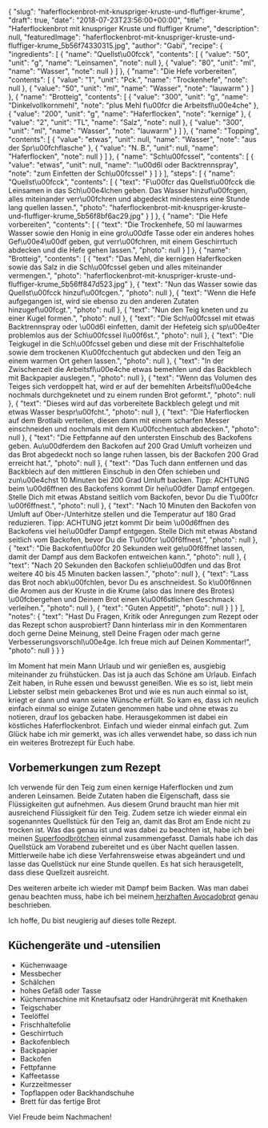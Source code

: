 {
    "slug": "haferflockenbrot-mit-knuspriger-kruste-und-fluffiger-krume",
    "draft": true,
    "date": "2018-07-23T23:56:00+00:00",
    "title": "Haferflockenbrot mit knuspriger Kruste und fluffiger Krume",
    "description": null,
    "featuredImage": "haferflockenbrot-mit-knuspriger-kruste-und-fluffiger-krume_5b56f74330315.jpg",
    "author": "Gabi",
    "recipe": {
        "ingredients": [
            {
                "name": "Quellst\u00fcck",
                "contents": [
                    {
                        "value": "50",
                        "unit": "g",
                        "name": "Leinsamen",
                        "note": null
                    },
                    {
                        "value": "80",
                        "unit": "ml",
                        "name": "Wasser",
                        "note": null
                    }
                ]
            },
            {
                "name": "Die Hefe vorbereiten",
                "contents": [
                    {
                        "value": "1",
                        "unit": "Pck.",
                        "name": "Trockenhefe",
                        "note": null
                    },
                    {
                        "value": "50",
                        "unit": "ml",
                        "name": "Wasser",
                        "note": "lauwarm"
                    }
                ]
            },
            {
                "name": "Brotteig",
                "contents": [
                    {
                        "value": "300",
                        "unit": "g",
                        "name": "Dinkelvollkornmehl",
                        "note": "plus Mehl f\u00fcr die Arbeitsfl\u00e4che"
                    },
                    {
                        "value": "200",
                        "unit": "g",
                        "name": "Haferflocken",
                        "note": "kernige"
                    },
                    {
                        "value": "2",
                        "unit": "TL",
                        "name": "Salz",
                        "note": null
                    },
                    {
                        "value": "300",
                        "unit": "ml",
                        "name": "Wasser",
                        "note": "lauwarm"
                    }
                ]
            },
            {
                "name": "Topping",
                "contents": [
                    {
                        "value": "etwas",
                        "unit": null,
                        "name": "Wasser",
                        "note": "aus der Spr\u00fchflasche"
                    },
                    {
                        "value": "N. B.",
                        "unit": null,
                        "name": "Haferflocken",
                        "note": null
                    }
                ]
            },
            {
                "name": "Sch\u00fcssel",
                "contents": [
                    {
                        "value": "etwas",
                        "unit": null,
                        "name": "\u00d6l oder  Backtrennspray",
                        "note": "zum Einfetten der Sch\u00fcssel"
                    }
                ]
            }
        ],
        "steps": [
            {
                "name": "Quellst\u00fcck",
                "contents": [
                    {
                        "text": "F\u00fcr das Quellst\u00fcck die Leinsamen in das Sch\u00e4lchen geben. Das Wasser hinzuf\u00fcgen, alles miteinander verr\u00fchren und abgedeckt mindestens eine Stunde lang quellen lassen.",
                        "photo": "haferflockenbrot-mit-knuspriger-kruste-und-fluffiger-krume_5b56f8bf6ac29.jpg"
                    }
                ]
            },
            {
                "name": "Die Hefe vorbereiten",
                "contents": [
                    {
                        "text": "Die Trockenhefe, 50 ml lauwarmes Wasser sowie den Honig in eine gro\u00dfe Tasse oder ein anderes hohes Gef\u00e4\u00df geben, gut verr\u00fchren, mit einem Geschirrtuch abdecken und die Hefe gehen lassen.",
                        "photo": null
                    }
                ]
            },
            {
                "name": "Brotteig",
                "contents": [
                    {
                        "text": "Das Mehl, die kernigen Haferfkocken sowie das Salz in die Sch\u00fcssel geben und alles miteinander vermengen.",
                        "photo": "haferflockenbrot-mit-knuspriger-kruste-und-fluffiger-krume_5b56ff847d523.jpg"
                    },
                    {
                        "text": "Nun das Wasser sowie das Quellst\u00fcck hinzuf\u00fcgen.",
                        "photo": null
                    },
                    {
                        "text": "Wenn die Hefe aufgegangen ist, wird sie ebenso zu den anderen Zutaten hinzugef\u00fcgt.",
                        "photo": null
                    },
                    {
                        "text": "Nun den Teig kneten und zu einer Kugel formen.",
                        "photo": null
                    },
                    {
                        "text": "Die Sch\u00fcssel mit etwas Backtrennspray oder \u00d6l einfetten, damit der Hefeteig sich sp\u00e4ter problemlos aus der Sch\u00fcssel l\u00f6st.",
                        "photo": null
                    },
                    {
                        "text": "Die Teigkugel in die Sch\u00fcssel geben und diese mit der Frischhaltefolie sowie dem trockenen K\u00fcchentuch gut abdecken und den Teig an einem warmen Ort gehen lassen.",
                        "photo": null
                    },
                    {
                        "text": "In der Zwischenzeit die Arbeitsfl\u00e4che etwas bemehlen und das Backblech mit Backpapier auslegen.",
                        "photo": null
                    },
                    {
                        "text": "Wenn das Volumen des Teiges sich verdoppelt hat, wird er auf der bemehlten Arbeitsfl\u00e4che nochmals durchgeknetet und zu einem runden Brot geformt.",
                        "photo": null
                    },
                    {
                        "text": "Dieses wird auf das vorbereitete Backblech gelegt und mit etwas Wasser bespr\u00fcht.",
                        "photo": null
                    },
                    {
                        "text": "Die Haferflocken auf dem Brotlaib verteilen, diesen dann mit einem scharfen Messer einschneiden und nochmals mit dem K\u00fcchentuch abdecken.",
                        "photo": null
                    },
                    {
                        "text": "Die Fettpfanne auf den untersten Einschub des Backofens geben. Au\u00dferdem den Backofen auf 200 Grad Umluft vorheizen und das Brot abgedeckt noch so lange ruhen lassen, bis der Backofen 200 Grad erreicht hat.",
                        "photo": null
                    },
                    {
                        "text": "Das Tuch dann entfernen und das Backblech auf den mittleren Einschub in den Ofen schieben und zun\u00e4chst 10 Minuten bei 200 Grad Umluft backen. Tipp: ACHTUNG beim \u00d6ffnen des Backofens kommt Dir hei\u00dfer Dampf entgegen. Stelle Dich mit etwas Abstand seitlich vom Backofen, bevor Du die T\u00fcr \u00f6ffnest.",
                        "photo": null
                    },
                    {
                        "text": "Nach 10 Minuten den Backofen von Umluft auf Ober-\/Unterhitze stellen und die Temperatur auf 180 Grad reduzieren. Tipp: ACHTUNG jetzt kommt Dir beim \u00d6ffnen des Backofens viel hei\u00dfer Dampf entgegen. Stelle Dich mit etwas Abstand seitlich vom Backofen, bevor Du die T\u00fcr \u00f6ffnest.",
                        "photo": null
                    },
                    {
                        "text": "Die Backofent\u00fcr 20 Sekunden weit ge\u00f6ffnet lassen, damit der Dampf aus dem Backofen entweichen kann.",
                        "photo": null
                    },
                    {
                        "text": "Nach 20 Sekunden den Backofen schlie\u00dfen und das Brot weitere 40 bis 45 Minuten backen lassen.",
                        "photo": null
                    },
                    {
                        "text": "Lass das Brot noch abk\u00fchlen, bevor Du es anschneidest. So k\u00f6nnen die Aromen aus der Kruste in die Krume (also das Innere des Brotes) \u00fcbergehen und Deinem Brot einen k\u00f6stlichen Geschmack verleihen.",
                        "photo": null
                    },
                    {
                        "text": "Guten Appetit!",
                        "photo": null
                    }
                ]
            }
        ],
        "notes": {
            "text": "Hast Du Fragen, Kritik oder Anregungen zum Rezept oder das Rezept schon ausprobiert? Dann hinterlass mir in den Kommentaren doch gerne Deine Meinung, stell Deine Fragen oder mach gerne Verbesserungsvorschl\u00e4ge. Ich freue mich auf Deinen Kommentar!",
            "photo": null
        }
    }
}

Im Moment hat mein Mann Urlaub und wir genießen es, ausgiebig miteinander zu frühstücken. Das ist ja auch das Schöne am Urlaub. Einfach Zeit haben, in Ruhe essen und bewusst geneißen. Wie es so ist, liebt mein Liebster selbst mein gebackenes Brot und wie es nun auch einmal so ist, kriegt er dann und wann seine Wünsche erfüllt. So kam es, dass ich neulich einfach einmal so einige Zutaten genommen habe und ohne etwas zu notieren, drauf los gebacken habe. Herausgekommen ist dabei ein köstliches Haferflockenbrot. Einfach und wieder einmal einfach gut. Zum Glück habe ich mir gemerkt, was ich alles verwendet habe, so dass ich nun ein weiteres Brotrezept für Euch habe.

## Vorbemerkungen zum Rezept

Ich verwende für den Teig zum einen kernige Haferflocken und zum anderen Leinsamen. Beide Zutaten haben die Eigenschaft, dass sie Flüssigkeiten gut aufnehmen. Aus diesem Grund braucht man hier mit ausreichend Flüssigkeit für den Teig. Zudem setze ich wieder einmal ein sogenanntes Quellstück für den Teig an, damit das Brot am Ende nicht zu trocken ist. Was das genau ist und was dabei zu beachten ist, habe ich bei meinen [Superfoodbrötchen](https://kochfokus.de/artikel/superfoodbroetchen-chiasamen-protein/ "Superfoodbrötchen") einmal zusammengefasst.
Damals habe ich das Quellstück am Vorabend zubereitet und es über Nacht quellen lassen. Mittlerweile habe ich diese Verfahrensweise etwas abgeändert und und lasse das Quellstück nur eine Stunde quellen. Es hat sich herausgetellt, dass diese Quellzeit ausreicht.

Des weiteren arbeite ich wieder mit Dampf beim Backen. Was man dabei genau beachten muss, habe ich bei meinem[ herzhaften Avocadobrot](https://kochfokus.de/artikel/herzhaftes-avocadobrot-mit-nuessen-von-kochfokusde/ " herzhaften Avocadobrot") genau beschrieben.


Ich hoffe, Du bist neugierig auf dieses tolle Rezept.


## Küchengeräte und -utensilien

- Küchenwaage
- Messbecher
- Schälchen
- hohes Gefäß oder Tasse
- Küchenmaschine mit Knetaufsatz oder Handrührgerät mit Knethaken
- Teigschaber
- Teelöffel
- Frischhaltefolie
- Geschirrtuch
- Backofenblech
- Backpapier
- Backofen
- Fettpfanne
- Kaffeetasse
- Kurzzeitmesser
- Topflappen oder Backhandschuhe
- Brett für das fertige Brot

Viel Freude beim Nachmachen!